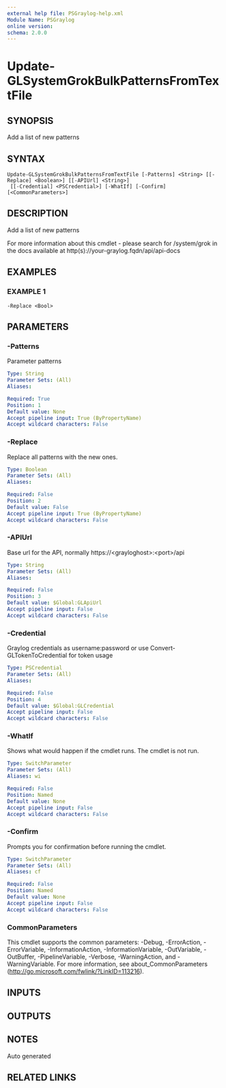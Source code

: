 ```yaml
---
external help file: PSGraylog-help.xml
Module Name: PSGraylog
online version:
schema: 2.0.0
---
```


# Update-GLSystemGrokBulkPatternsFromTextFile

## SYNOPSIS
Add a list of new patterns

## SYNTAX

```
Update-GLSystemGrokBulkPatternsFromTextFile [-Patterns] <String> [[-Replace] <Boolean>] [[-APIUrl] <String>]
 [[-Credential] <PSCredential>] [-WhatIf] [-Confirm] [<CommonParameters>]
```

## DESCRIPTION
Add a list of new patterns


For more information about this cmdlet - please search for /system/grok in the docs available at http(s)://your-graylog.fqdn/api/api-docs

## EXAMPLES

### EXAMPLE 1
```
-Replace <Bool>
```

## PARAMETERS

### -Patterns
Parameter patterns

```yaml
Type: String
Parameter Sets: (All)
Aliases:

Required: True
Position: 1
Default value: None
Accept pipeline input: True (ByPropertyName)
Accept wildcard characters: False
```

### -Replace
Replace all patterns with the new ones.

```yaml
Type: Boolean
Parameter Sets: (All)
Aliases:

Required: False
Position: 2
Default value: False
Accept pipeline input: True (ByPropertyName)
Accept wildcard characters: False
```

### -APIUrl
Base url for the API, normally https://\<grayloghost\>:\<port\>/api

```yaml
Type: String
Parameter Sets: (All)
Aliases:

Required: False
Position: 3
Default value: $Global:GLApiUrl
Accept pipeline input: False
Accept wildcard characters: False
```

### -Credential
Graylog credentials as username:password or use Convert-GLTokenToCredential for token usage

```yaml
Type: PSCredential
Parameter Sets: (All)
Aliases:

Required: False
Position: 4
Default value: $Global:GLCredential
Accept pipeline input: False
Accept wildcard characters: False
```

### -WhatIf
Shows what would happen if the cmdlet runs.
The cmdlet is not run.

```yaml
Type: SwitchParameter
Parameter Sets: (All)
Aliases: wi

Required: False
Position: Named
Default value: None
Accept pipeline input: False
Accept wildcard characters: False
```

### -Confirm
Prompts you for confirmation before running the cmdlet.

```yaml
Type: SwitchParameter
Parameter Sets: (All)
Aliases: cf

Required: False
Position: Named
Default value: None
Accept pipeline input: False
Accept wildcard characters: False
```

### CommonParameters
This cmdlet supports the common parameters: -Debug, -ErrorAction, -ErrorVariable, -InformationAction, -InformationVariable, -OutVariable, -OutBuffer, -PipelineVariable, -Verbose, -WarningAction, and -WarningVariable. For more information, see about_CommonParameters (http://go.microsoft.com/fwlink/?LinkID=113216).

## INPUTS

## OUTPUTS

## NOTES
Auto generated

## RELATED LINKS
